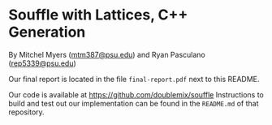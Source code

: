# Souffle with Lattices, C++ Generation

By Mitchel Myers (mtm387@psu.edu)
and Ryan Pasculano (rep5339@psu.edu)

Our final report is located in the file `final-report.pdf` next to this README.

Our code is available at https://github.com/doublemix/souffle
Instructions to build and test out our implementation can be found in the `README.md` of that repository.
